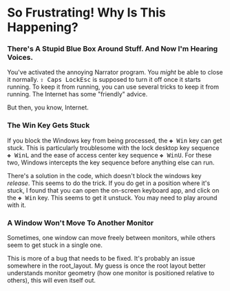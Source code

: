 # So Frustrating!  Why Is This Happening?


### There's A Stupid Blue Box Around Stuff.  And Now I'm Hearing Voices.

You've activated the annoying Narrator program.  You *might* be able to close
it normally.  <kbd>&#x21ea; Caps Lock</kbd><kbd>Esc</kbd> is supposed to turn
it off once it starts running.  To keep it from running, you can use several
tricks to keep it from running.  The Internet has some "friendly" advice.

But then, you know, Internet.


### The Win Key Gets Stuck

If you block the Windows key from being processed, the <kbd>&#x2756; Win</kbd>
key can get stuck.  This is particularly troublesome with the lock desktop
key sequence <kbd>&#x2756; Win</kbd><kbd>L</kbd> and the ease of access center
key sequence <kbd>&#x2756; Win</kbd><kbd>U</kbd>.  For these two, Windows
intercepts the key sequence before anything else can run.

There's a solution in the code, which doesn't block the windows key *release*.
This seems to do the trick.  If you do get in a position where it's stuck,
I found that you can open the on-screen keyboard app, and click on the
<kbd>&#x2756; Win</kbd> key.  This seems to get it unstuck.  You may need to
play around with it.


### A Window Won't Move To Another Monitor

Sometimes, one window can move freely between monitors, while others seem to
get stuck in a single one.

This is more of a bug that needs to be fixed.  It's probably an issue
somewhere in the root_layout.  My guess is once the root layout better
understands monitor geometry (how one monitor is positioned relative to
others), this will even itself out.
